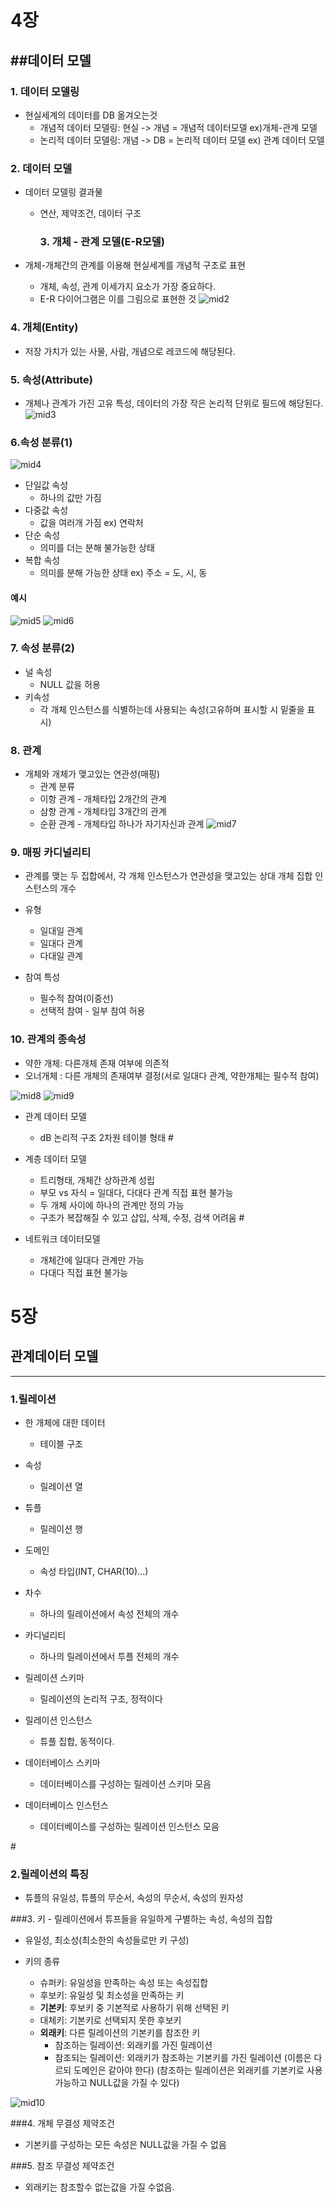 4장
===

##데이터 모델
-------------

### 1. 데이터 모델링

-	현실세계의 데이터를 DB 옮겨오는것
	-	개념적 데이터 모델링: 현실 -> 개념 = 개념적 데이터모델 ex)개체-관계 모델
	-	논리적 데이터 모델링: 개념 -> DB = 논리적 데이터 모델 ex) 관계 데이터 모델

### 2. 데이터 모델

-	데이터 모델링 결과물

	-	연산, 제약조건, 데이터 구조

		### 3. 개체 - 관계 모델(E-R모델)

-	개체-개체간의 관계를 이용해 현실세계를 개념적 구조로 표현

	-	개체, 속성, 관계 이세가지 요소가 가장 중요하다.
	-	E-R 다이어그램은 이를 그림으로 표현한 것 ![mid2](mid2.png)

### 4. 개체(Entity)

-	저장 가치가 있는 사물, 사람, 개념으로 레코드에 해당된다.

### 5. 속성(Attribute)

-	개체나 관계가 가진 고유 특성, 데이터의 가장 작은 논리적 단위로 필드에 해당된다. ![mid3](mid3.png)

### 6.속성 분류(1)

![mid4](mid4.png)

-	단일값 속성
	-	하나의 값만 가짐
-	다중값 속성
	-	값을 여러개 가짐 ex) 연락처
-	단순 속성
	-	의미를 더는 분해 불가능한 상태
-	복합 속성
	-	의미를 분해 가능한 상태 ex) 주소 = 도, 시, 동

#### 예시

![mid5](mid5.png) ![mid6](mid6.png)

### 7. 속성 분류(2)

-	널 속성
	-	NULL 값을 허용
-	키속성
	-	각 개체 인스턴스를 식별하는데 사용되는 속성(고유하며 표시할 시 밑줄을 표시)

### 8. 관계

-	개체와 개체가 맺고있는 연관성(매핑)
	-	관계 분류
	-	이항 관계 - 개체타입 2개간의 관계
	-	삼항 관계 - 개체타입 3개간의 관계
	-	순환 관계 - 개체타입 하나가 자기자신과 관계 ![mid7](mid7.png)

### 9. 매핑 카디널리티

-	관계를 맺는 두 집합에서, 각 개체 인스턴스가 연관성을 맺고있는 상대 개체 집합 인스턴스의 개수

-	유형

	-	일대일 관계
	-	일대다 관계
	-	다대일 관계  

-	참여 특성

	-	필수적 참여(이중선)
	-	선택적 참여 - 일부 참여 허용

### 10. 관계의 종속성

-	약한 개체: 다른개체 존재 여부에 의존적
-	오너개체 : 다른 개체의 존재여부 결정(서로 일대다 관계, 약한개체는 필수적 참여)

![mid8](mid8.png) ![mid9](mid9.png)

-	관계 데이터 모델
	-	dB 논리적 구조 2차원 테이블 형태 #
-	계층 데이터 모델

	-	트리형태, 개체간 상하관계 성립
	-	부모 vs 자식 = 일대다, 다대다 관계 직접 표현 불가능
	-	두 개체 사이에 하나의 관계만 정의 가능
	-	구조가 복잡해질 수 있고 삽입, 삭제, 수정, 검색 어려움 #

-	네트워크 데이터모델

	-	개체간에 일대다 관계만 가능
	-	다대다 직접 표현 불가능

5장
===

관계데이터 모델
---------------

---

### 1.릴레이션

-	한 개체에 대한 데이터
	-	테이블 구조
-	속성
	-	릴레이션 열
-	튜플

	-	릴레이션 행  

-	도메인

	-	속성 타입(INT, CHAR(10)...)

-	차수

	-	하나의 릴레이션에서 속성 전체의 개수

-	카디널리티

	-	하나의 릴레이션에서 투플 전체의 개수

-	릴레이션 스키마

	-	릴레이션의 논리적 구조, 정적이다

-	릴레이션 인스턴스

	-	튜플 집합, 동적이다.

-	데이터베이스 스키마

	-	데이터베이스를 구성하는 릴레이션 스키마 모음

-	데이터베이스 인스턴스

	-	데이터베이스를 구성하는 릴레이션 인스턴스 모음

\#

### 2.릴레이션의 특징

-	튜플의 유일성, 튜플의 무순서, 속성의 무순서, 속성의 원자성

###3. 키 - 릴레이션에서 튜프들을 유일하게 구별하는 속성, 속성의 집합

-	유일성, 최소성(최소한의 속성들로만 키 구성)

-	키의 종류

	-	슈퍼키: 유일성을 만족하는 속성 또는 속성집합
	-	후보키: 유일성 및 최소성을 만족하는 키
	-	**기본키**: 후보키 중 기본적로 사용하기 위해 선택된 키
	-	대체키: 기본키로 선택되지 못한 후보키
	-	**외래키**: 다른 릴레이션의 기본키를 참조한 키
		-	참조하는 릴레이션: 외래키를 가진 릴레이션
		-	참조되는 릴레이션: 외래키가 참조하는 기본키를 가진 릴레이션 (이름은 다르되 도메인은 같아야 한다) (참조하는 릴레이션은 외래키를 기본키로 사용 가능하고 NULL값을 가질 수 있다)

![mid10](mid10.png)

###4. 개체 무결성 제약조건

-	기본키를 구성하는 모든 속성은 NULL값을 가질 수 없음

###5. 참조 무결성 제약조건

-	외래키는 참조할수 없는값을 가질 수없음.
